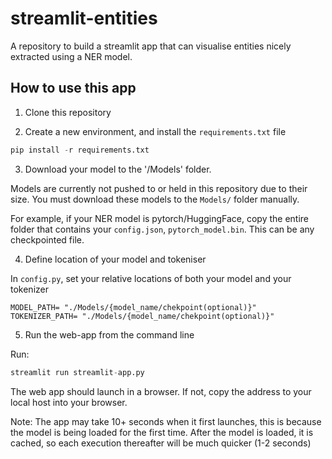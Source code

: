 # streamlit-entities
A repository to build a streamlit app that can visualise entities nicely extracted using a NER model.

## How to use this app

1. Clone this repository

2. Create a new environment, and install the `requirements.txt` file

```python
pip install -r requirements.txt
```

3. Download your model to the '/Models' folder.

Models are currently not pushed to or held in this repository due to their size. You must download these models to the `Models/` folder manually.

For example, if your NER model is pytorch/HuggingFace, copy the entire folder that contains your `config.json`, `pytorch_model.bin`. This can be any checkpointed file.

4. Define location of your model and tokeniser

In `config.py`, set your relative locations of both your model and your tokenizer 

`MODEL_PATH= "./Models/{model_name/chekpoint(optional)}"`
`TOKENIZER_PATH= "./Models/{model_name/chekpoint(optional)}"` 

5. Run the web-app from the command line

Run:
```python
streamlit run streamlit-app.py 
```

The web app should launch in a browser. If not, copy the address to your local host into your browser.

Note:
The app may take 10+ seconds when it first launches, this is because the model is being loaded for the first time. After the model is loaded, it is cached, so each execution thereafter will be much quicker (1-2 seconds)

